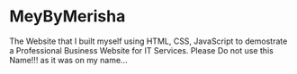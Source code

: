 # MeyByMerisha
The Website that I built myself using HTML, CSS, JavaScript to demostrate a Professional Business Website for IT Services. Please Do not use this Name!!! as it was on my name...
